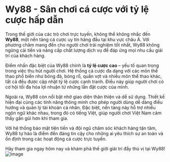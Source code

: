 # Wy88 - Sân chơi cá cược với tỷ lệ cược hấp dẫn

Trong thế giới của các trò chơi trực tuyến, không thể không nhắc đến **Wy88**, một nền tảng cá cược uy tín hàng đầu tại khu vực châu Á. Với phương châm mang đến cho người chơi trải nghiệm tốt nhất, Wy88 không ngừng cải tiến và nâng cấp chất lượng dịch vụ để đáp ứng mọi nhu cầu giải trí của khách hàng.

Điểm nhấn đặc biệt của Wy88 chính là **tỷ lệ cược cao** – yếu tố quan trọng trong việc thu hút người chơi. Hệ thống cá cược đa dạng với các môn thể thao phổ biến như bóng đá, bóng rổ, quần vợt và nhiều môn thể thao khác, tất cả đều được cập nhật tỷ lệ cược cạnh tranh. Điều này giúp người chơi có cơ hội tối đa hóa lợi nhuận từ những lần đặt cược của mình.

Ngoài ra, Wy88 còn nổi bật nhờ giao diện thân thiện và dễ sử dụng. Thiết kế hiện đại cùng các tính năng thông minh cho phép người dùng dễ dàng điều hướng và quản lý tài khoản cá nhân. Đặc biệt, nền tảng này hỗ trợ nhiều ngôn ngữ khác nhau, trong đó có tiếng Việt, giúp người chơi Việt Nam cảm thấy gần gũi hơn khi tham gia.

Với hệ thống bảo mật tiên tiến và đội ngũ chăm sóc khách hàng tận tâm, Wy88 tự hào là điểm đến đáng tin cậy cho những ai yêu thích sự an toàn và ổn định trong các hoạt động cá cược trực tuyến.

Hãy tham gia ngay hôm nay và khám phá thế giới giải trí đầy thú vị tại Wy88!  
![Image](https://github.com/user-attachments/assets/bd51ea9f-0666-407b-a7a7-98ead6de688c)